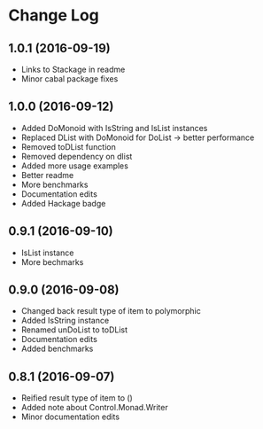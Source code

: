 # Change Log

## 1.0.1 (2016-09-19)
* Links to Stackage in readme
* Minor cabal package fixes

## 1.0.0 (2016-09-12)
* Added DoMonoid with IsString and IsList instances
* Replaced DList with DoMonoid for DoList -> better performance
* Removed toDList function
* Removed dependency on dlist
* Added more usage examples
* Better readme
* More benchmarks
* Documentation edits
* Added Hackage badge

## 0.9.1 (2016-09-10)
* IsList instance
* More bechmarks

## 0.9.0 (2016-09-08)
* Changed back result type of item to polymorphic
* Added IsString instance
* Renamed unDoList to toDList
* Documentation edits
* Added benchmarks

## 0.8.1 (2016-09-07)
* Reified result type of item to ()
* Added note about Control.Monad.Writer
* Minor documentation edits
